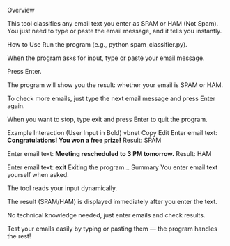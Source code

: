 Overview

This tool classifies any email text you enter as SPAM or HAM (Not Spam).
You just need to type or paste the email message, and it tells you instantly.

How to Use
Run the program (e.g., python spam_classifier.py).

When the program asks for input, type or paste your email message.

Press Enter.

The program will show you the result: whether your email is SPAM or HAM.

To check more emails, just type the next email message and press Enter again.

When you want to stop, type exit and press Enter to quit the program.

Example Interaction (User Input in Bold)
vbnet
Copy
Edit
Enter email text: **Congratulations! You won a free prize!**
Result: SPAM

Enter email text: **Meeting rescheduled to 3 PM tomorrow.**
Result: HAM

Enter email text: **exit**
Exiting the program...
Summary
You enter email text yourself when asked.

The tool reads your input dynamically.

The result (SPAM/HAM) is displayed immediately after you enter the text.

No technical knowledge needed, just enter emails and check results.

Test your emails easily by typing or pasting them — the program handles the rest!
